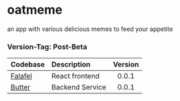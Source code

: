 # oatmeme
an app with various delicious memes to feed your appetite


### Version-Tag: Post-Beta

|   Codebase            |   Description         |    Version    |
|   :-------            |   :----------         |   :-------:   |
| [Falafel](./falafel)  |   React frontend      |   0.0.1       |
| [Butter](./butter)    |   Backend Service     |   0.0.1       |
